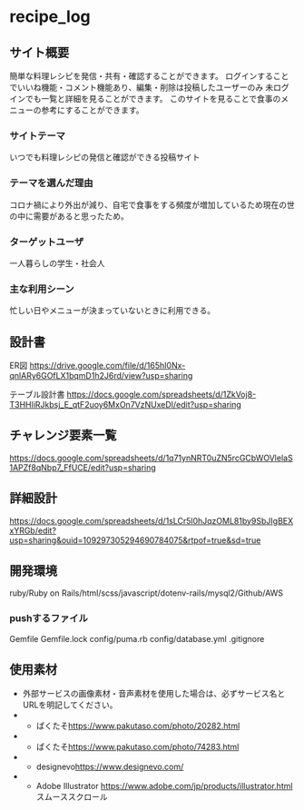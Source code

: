 # recipe_log

## サイト概要
簡単な料理レシピを発信・共有・確認することができます。
ログインすることでいいね機能・コメント機能あり、編集・削除は投稿したユーザーのみ
未ログインでも一覧と詳細を見ることができます。
このサイトを見ることで食事のメニューの参考にすることができます。

### サイトテーマ
いつでも料理レシピの発信と確認ができる投稿サイト

### テーマを選んだ理由
コロナ禍により外出が減り、自宅で食事をする頻度が増加しているため現在の世の中に需要があると思ったため。

### ターゲットユーザ
一人暮らしの学生・社会人

### 主な利用シーン
忙しい日やメニューが決まっていないときに利用できる。

## 設計書
ER図 <https://drive.google.com/file/d/165hI0Nx-qnlARy6GOfLX1bqmD1h2J6rd/view?usp=sharing>

テーブル設計書 <https://docs.google.com/spreadsheets/d/1ZkVoj8-T3HHliRJkbsj_E_qtF2uoy6MxOn7VzNUxeDI/edit?usp=sharing>

## チャレンジ要素一覧
<https://docs.google.com/spreadsheets/d/1q71ynNRT0uZN5rcGCbWOVlelaS1APZf8qNbp7_FfUCE/edit?usp=sharing>

## 詳細設計
<https://docs.google.com/spreadsheets/d/1sLCr5l0hJqzOML81by9SbJIgBEXxYRGb/edit?usp=sharing&ouid=109297305294690784075&rtpof=true&sd=true>

## 開発環境
ruby/Ruby on Rails/html/scss/javascript/dotenv-rails/mysql2/Github/AWS

### pushするファイル
  Gemfile
  Gemfile.lock
  config/puma.rb
  config/database.yml
  .gitignore


## 使用素材
- 外部サービスの画像素材・音声素材を使用した場合は、必ずサービス名とURLを明記してください。
- - ぱくたそ<https://www.pakutaso.com/photo/20282.html>
- - ぱくたそ<https://www.pakutaso.com/photo/74283.html>
- - designevo<https://www.designevo.com/>
- - Adobe Illustrator <https://www.adobe.com/jp/products/illustrator.html> スムーススクロール